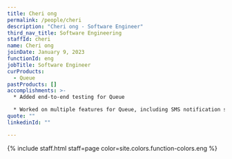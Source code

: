 ```yaml
---
title: Cheri ong
permalink: /people/cheri
description: "Cheri ong - Software Engineer"
third_nav_title: Software Engineering
staffId: cheri
name: Cheri ong
joinDate: January 9, 2023
functionId: eng
jobTitle: Software Engineer
curProducts:
  - Queue
pastProducts: []
accomplishments: >-
  * Added end-to-end testing for Queue

  * Worked on multiple features for Queue, including SMS notification settings and the admin notes panel
quote: ""
linkedinId: ""

---
```


{% include staff.html staff=page color=site.colors.function-colors.eng %}
